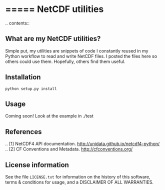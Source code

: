 =====
NetCDF utilities
=====

.. contents::

What are my NetCDF utilities?
-----------------------------

Simple put, my utilities are snippets of code I constantly reused
in my Python workflow to read and write NetCDF files. I posted
the files here so others could use them. Hopefully, others find
them useful.

Installation
------------

`python setup.py install`

Usage
-----

Coming soon! Look at the example in ./test

References
----------
.. [1] NetCDF4 API documentation.
       http://unidata.github.io/netcdf4-python/
.. [2] CF Conventions and Metadata. http://cfconventions.org/

License information
-------------------

See the file ``LICENSE.txt`` for information on the history of this
software, terms & conditions for usage, and a DISCLAIMER OF ALL
WARRANTIES.
